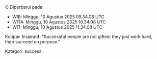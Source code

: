 ⏰ Diperbarui pada:
- WIB: Minggu, 10 Agustus 2025 09.34.08 UTC
- WITA: Minggu, 10 Agustus 2025 10.34.08 UTC
- WIT: Minggu, 10 Agustus 2025 11.34.08 UTC

Kutipan Inspiratif:
"Successful people are not gifted; they just work hard, then succeed on purpose."


Kategori: success

